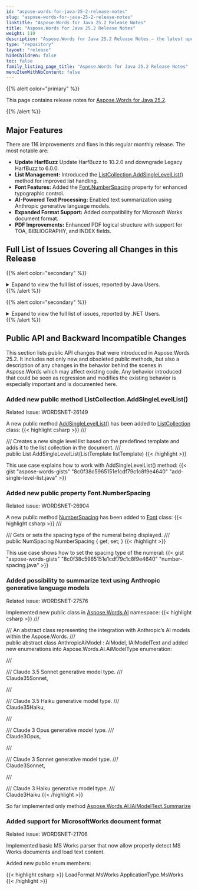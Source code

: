 ```yaml
---
id: "aspose-words-for-java-25-2-release-notes"
slug: "aspose-words-for-java-25-2-release-notes"
linktitle: "Aspose.Words for Java 25.2 Release Notes"
title: "Aspose.Words for Java 25.2 Release Notes"
weight: 110
description: "Aspose.Words for Java 25.2 Release Notes – the latest updates and fixes."
type: "repository"
layout: "release"
hideChildren: false
toc: false
family_listing_page_title: "Aspose.Words for Java 25.2 Release Notes"
menuItemWithNoContent: false
---
```


{{% alert color="primary" %}}

This page contains release notes for [Aspose.Words for Java 25.2](https://releases.aspose.com/words/java/25-2/).

{{% /alert %}}

## Major Features

There are 116 improvements and fixes in this regular monthly release. The most notable are:
  
- **Update HarfBuzz** Update HarfBuzz to 10.2.0 and downgrade Legacy HarfBuzz to 6.0.0.  
- **List Management:** Introduced the [ListCollection.AddSingleLevelList()](https://reference.aspose.com/words/net/aspose.words.lists/listcollection/addsinglelevellist/) method for improved list handling.  
- **Font Features:** Added the [Font.NumberSpacing](https://reference.aspose.com/words/net/aspose.words/font/numberspacing/) property for enhanced typographic control.  
- **AI-Powered Text Processing:** Enabled text summarization using Anthropic generative language models.  
- **Expanded Format Support:** Added compatibility for Microsoft Works document format.  
- **PDF Improvements:** Enhanced PDF logical structure with support for TOA, BIBLIOGRAPHY, and INDEX fields.

## Full List of Issues Covering all Changes in this Release

{{% alert color="secondary" %}}
<details><summary>Expand to view the full list of issues, reported by Java Users.</summary>

|Key|Summary|Category|
| :- | :- | :- |
|WORDSJAVA-3033|Update HarfBuzz to 10.2.0|New Feature
|WORDSJAVA-3031|UnsatisfiedLinkError when using legacy HarfBuzz plugin|Bug
|WORDSJAVA-3006|Gif image is rendered improperly|Bug
|WORDSJAVA-3013|Images lost on docx to pdf conversion|Bug
|WORDSJAVA-3021|Section.dd methdo is visible in public API|Bug

</details>
{{% /alert %}}

{{% alert color="secondary" %}}
<details><summary>Expand to view the full list of issues, reported by .NET Users.</summary>

|Key|Summary|Category|
| :- | :- | :- |
|WORDSNET-24837|Support MSO properties during import styles|New Feature
|WORDSNET-27576|Add possibility to summarize text using Claude|New Feature
|WORDSNET-26904|Consider exposing FontAttr.OpenTypeNumSpacing|New Feature
|WORDSNET-26149|Allow creating a single level lists through public API|New Feature
|WORDSNET-27626|Include the NET90 DLL in our NuGet package|New Feature
|WORDSNET-3201|Consider supporting WPS (Microsoft Works) format in Aspose.Words|New Feature
|WORDSNET-6633|Support OpenType text shaping|New Feature
|WORDSNET-27684|DOCX to HTML: Support for preserving HTML comments|Enhancement
|WORDSNET-24820|Support MSO properties during import lists|Enhancement
|WORDSNET-27756|Enable SaveOptions.ProgressCallback when saving to HTML based formats|Enhancement
|WORDSNET-21706|Missing support for wps|Bug
|WORDSNET-27721|Missed glyph is rendered, while MS Word renders bullet|Bug
|WORDSNET-25413|The distance between characters in Chinese text is smaller than it should be|Bug
|WORDSNET-20606|DOC to HtmlFixed conversion issue with text rendering|Bug
|WORDSNET-20516|Year from date is lost after DOC to HtmlFixed conversion |Bug
|WORDSNET-19708|Year number is missing from rendered document|Bug
|WORDSNET-27813|Shape position is incorrect after rendering|Bug
|WORDSNET-20899|A Chinese Word is pushed to next line in rendered document|Bug
|WORDSNET-12096|Support the "Compress only punctuation" option|Bug
|WORDSNET-17763|DOCX to PDF conversion issue with text position|Bug
|WORDSNET-19764|A Blank Page & Chinese Text Lines Have different Left position in PDF|Bug
|WORDSNET-13879|DOC to HtmlFixed conversion issue with English and Chinese words|Bug
|WORDSNET-21321|Incorrect text wrapping applied at the end of line - Chinese Word to PDF|Bug
|WORDSNET-24084|Incorrect wrapping of Chinese text|Bug
|WORDSNET-16934|Text box content renders partially in PDF|Bug
|WORDSNET-26430|Incorrect line wrapping in Chinese text|Bug
|WORDSNET-23691|DOCX to PDF: text shifted to next page|Bug
|WORDSNET-25928|Chinese text is wrapped improperly and part of content is moved to the next page|Bug
|WORDSNET-26288|Chinese text wrapping differs from MS Word|Bug
|WORDSNET-24382|DOCX to PDF: Wrong character spacing/positioning upon conversion|Bug
|WORDSNET-21387|Incorrect Chinese Text Wrapping causes additional Page in PDF|Bug
|WORDSNET-21558|A Chinese punctuation character moves left from its original position in rendered document|Bug
|WORDSNET-24381|DOCX to PDF: Wrong character spacing/positioning upon conversion |Bug
|WORDSNET-26645|Incorrect text formatting with conversion to PDF|Bug
|WORDSNET-26110|Part of content is moved to the next page|Bug
|WORDSNET-24048|Japanese text is wrapped incorrectly|Bug
|WORDSNET-22745|DOCX to PDF: Text get transfered to new line|Bug
|WORDSNET-18498|Double quotation marks move to next line in PDF|Bug
|WORDSNET-27812|NullReferenceException is thrown upon rendering document|Bug
|WORDSNET-23983|DOCX to PDF: Text is missing from table cell|Bug
|WORDSNET-27174|Different paragraph location after conversion to PDF|Bug
|WORDSNET-27669|MathML is incorrectly imported|Bug
|WORDSNET-22749|PaperSize does not change after setting preferred language to German|Bug
|WORDSNET-23982|Incorrect rendering of underline text inside Math Equations|Bug
|WORDSNET-24208|Incorrect rendering of underline text if there are mathematical operators in the formula|Bug
|WORDSNET-24209|Text underlining is rendered with breaks|Bug
|WORDSNET-27707|Output cannot be saved as Html, HtmlFixed, Svg or XamlFixed in LowCode|Bug
|WORDSNET-27809|Incorrect image background|Bug
|WORDSNET-27638|Add support of ChartDataLabelLocationMode.Absolute|Bug
|WORDSNET-26179|Subscript position is incorrect upon rendering OfficeMath|Bug
|WORDSNET-27755|Deleted revision lines are not displayed after conversion to PDF|Bug
|WORDSNET-27450|Implement import of MSO HTML lists with picture bullets|Bug
|WORDSNET-25376|Page size is changed after open/save document|Bug
|WORDSNET-27162|Bibliography and Table of Authorities are not properly tagged when saving to PDF|Bug
|WORDSNET-25455|Text is wrapped improperly upon rendering|Bug
|WORDSNET-16274|Bangla characters are not rendered correctly in output PDF|Bug
|WORDSNET-18190|DrawingML to Png conversion issue with bi-directional text|Bug
|WORDSNET-17743|Marathi language text renders incorrectly in PDF|Bug
|WORDSNET-17740|Bengali text renders incorrectly in PDF|Bug
|WORDSNET-27708|NullReferenceException is thrown upon rendering document to image|Bug
|WORDSNET-27695|Hidden rows are visible after rendering|Bug
|WORDSNET-27734|Paragraphs are not numbered after appending documents with ImportFormatMode.KeepSourceFormatting mode|Bug
|WORDSNET-27702|IndexOutOfRangeException is thrown upon rendering document|Bug
|WORDSNET-27692|Incorrect row alignment on rtf to docx conversion|Bug
|WORDSNET-27656|Auto color is improperly detected in the shape with gradient|Bug
|WORDSNET-25702|Text in table cell is wrapped incorrectly and is partially hidden|Bug
|WORDSNET-27312|System.DllNotFoundException: Unable to load library HarfBuzz.dll|Bug
|WORDSNET-27515|Borders lost after conversion to HTML|Bug
|WORDSNET-27678|Font size is changed after importing nodes with ImportFormatMode.KeepSourceFormatting|Bug
|WORDSNET-27752|Whitespace is lost while loading HTML|Bug
|WORDSNET-27710|REF field formatting is incorrect after updating fields|Bug
|WORDSNET-27673|Field formatting is incorrect after updating fields|Bug
|WORDSNET-27714|Document comparison shows incorrect revision|Bug
|WORDSNET-27774|ExtractPages(0,1) returns two pages in the result document|Bug
|WORDSNET-27649|Converting RTF to PDF adds extra blank page|Bug
|WORDSNET-27733|NullReferenceException is thrown upon rendering document|Bug
|WORDSNET-27732|NullReferenceException is thrown upon converting to PDF|Bug
|WORDSNET-27731|NullReferenceException is thrown upon rendering|Bug
|WORDSNET-27730|Exception is thrown upon rendering document|Bug
|WORDSNET-27729|Upon rendering document Exception is thrown|Bug
|WORDSNET-27728|NullReferenceException is thrown upon rendering document to image|Bug
|WORDSNET-27727|NullReferenceException is thrown upon rendering document to PDF|Bug
|WORDSNET-27726|NullReferenceException upon rendering document|Bug
|WORDSNET-27725|NullReferenceException is thrown upon rendering document|Bug
|WORDSNET-27790|Korean text is rendered improperly|Bug
|WORDSNET-27490|Content shifted to previous page while converting DOCX->HTML->PDF|Bug
|WORDSNET-27711|Exception on .NET Standard|Bug
|WORDSNET-26727|Table header is shifted left after rendering |Bug
|WORDSNET-27474|Images size is incorrect if set resolution in HtmlSaveOptions|Bug
|WORDSNET-27754|Paragraph borders are lost after open/save using Aspose.Words|Bug
|WORDSNET-27545|List numbering is incorrect after importing HTML|Bug
|WORDSNET-27615|Mail Merge incorrect result|Bug
|WORDSNET-18876|Overlap text when convert word to PDF - Thai Language|Bug
|WORDSNET-26178|Italic text is rendered as regular in OfficeMath|Bug
|WORDSNET-17817|Three level thai language rendering issue when converting HTML to PDF format|Bug
|WORDSNET-17747|Lao language text renders incorrectly in PDF|Bug
|WORDSNET-27429|The formula looks incorrect after exporting to SVG and HtmlFixed|Bug
|WORDSNET-16835|Myanmar, Nepali, and Sinhala fonts are not rendered properly in output PDF|Bug
|WORDSNET-16498|Thai Font Rendering Problem in Windows|Bug
|WORDSNET-27788|A question mark is rendered instead of a non-printable symbol|Bug
|WORDSNET-27658|Spacing between heading and content is incorrect after upending document with ImportFormatMode.KeepSourceFormatting mode|Bug
|WORDSNET-25556|ZIP file is detected as TEXT by FileFormatUtil.DetectFileFormat|Bug
|WORDSNET-25555|SVGZ file is detected as TEXT by FileFormatUtil.DetectFileFormat|Bug
|WORDSNET-25554|WMZ file is detected as TEXT by FileFormatUtil.DetectFileFormat|Bug
|WORDSNET-25553|EMZ file is detected as TEXT by FileFormatUtil.DetectFileFormat|Bug
|WORDSNET-25557|Binary files are detected as TEXT by FileFormatUtil.DetectFileFormat|Bug
|WORDSNET-26649|lzma compressed binary archive is detected as TXT by Aspose.Words|Bug
|WORDSNET-23251|Order of lists in numbering.xml is different after comparing the same document several times.|Bug
|WORDSNET-19705|Numbering inconsistency during appending documents|Bug
|WORDSNET-15283|Left indent of list items is changed when Html is appended to DOC|Bug
|WORDSNET-27712|FileCorruptedException is thrown upon loading DOCX document|Bug

</details>
{{% /alert %}}

## Public API and Backward Incompatible Changes

This section lists public API changes that were introduced in Aspose.Words 25.2. It includes not only new and obsoleted public methods, but also a description of any changes in the behavior behind the scenes in Aspose.Words which may affect existing code. Any behavior introduced that could be seen as regression and modifies the existing behavior is especially important and is documented here.

### Added new public method ListCollection.AddSingleLevelList()

Related issue: WORDSNET-26149

A new public method [AddSingleLevelList()](https://reference.aspose.com/words/net/aspose.words.lists/listcollection/addsinglelevellist/) has been added to [ListCollection](https://reference.aspose.com/words/net/aspose.words.lists/listcollection/) class:
{{< highlight csharp >}}
/// <summary>
/// Creates a new single level list based on the predefined template and adds it to the list collection in the document.
/// </summary>
public List AddSingleLevelList(ListTemplate listTemplate)
{{< /highlight >}}

This use case explains how to work with AddSingleLevelList() method:
{{< gist "aspose-words-gists" "8c0f38c5965151e1cdf79c1c8f9e4640" "add-single-level-list.java" >}}

### Added new public property Font.NumberSpacing

Related issue: WORDSNET-26904

A new public method [NumberSpacing](https://reference.aspose.com/words/net/aspose.words/font/numberspacing/) has been added to [Font](https://reference.aspose.com/words/net/aspose.words/font/) class:
{{< highlight csharp >}}
/// <summary>
/// Gets or sets the spacing type of the numeral being displayed.
/// </summary>
public NumSpacing NumberSpacing { get; set; }
{{< /highlight >}}

This use case shows how to set the spacing type of the numeral:
{{< gist "aspose-words-gists" "8c0f38c5965151e1cdf79c1c8f9e4640" "number-spacing.java" >}}

### Added possibility to summarize text using Anthropic generative language models

Related issue: WORDSNET-27576

Implemented new public class in [Aspose.Words.AI](https://reference.aspose.com/words/net/aspose.words.ai/) namespace:
{{< highlight csharp >}}
/// <summary>
/// An abstract class representing the integration with Anthropic’s AI models within the Aspose.Words.
/// </summary>
public abstract class AnthropicAiModel : AiModel, IAiModelText
and added new enumerations into Aspose.Words.AI.AiModelType enumeration:

/// <summary>
/// Claude 3.5 Sonnet generative model type.
/// </summary>
Claude35Sonnet,

/// <summary>
/// Claude 3.5 Haiku generative model type.
/// </summary>
Claude35Haiku,

/// <summary>
/// Claude 3 Opus generative model type.
/// </summary>
Claude3Opus,

/// <summary>
/// Claude 3 Sonnet generative model type.
/// </summary>
Claude3Sonnet,

/// <summary>
/// Claude 3 Haiku generative model type.
/// </summary>
Claude3Haiku
{{< /highlight >}}

So far implemented only method [Aspose.Words.AI.IAiModelText.Summarize](https://reference.aspose.com/words/net/aspose.words.ai/iaimodeltext/summarize/)

### Added support for MicrosoftWorks document format

Related issue: WORDSNET-21706

Implemented basic MS Works parser that now allow properly detect MS Works documents and load text content.

Added new public enum members:

{{< highlight csharp >}}
LoadFormat.MsWorks
ApplicationType.MsWorks
{{< /highlight >}}